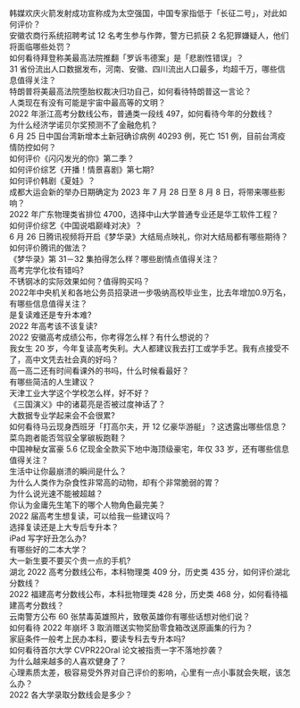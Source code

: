 韩媒欢庆火箭发射成功宣称成为太空强国，中国专家指低于「长征二号」，对此如何评价？  
安徽农商行系统招聘考试 12 名考生参与作弊，警方已抓获 2 名犯罪嫌疑人，他们将面临哪些处罚？  
如何看待拜登称美最高法院推翻「罗诉韦德案」是「悲剧性错误」？  
31 省份流出人口数据发布，河南、安徽、四川流出人口最多，均超千万，哪些信息值得关注？  
特朗普将美最高法院堕胎权裁决归功自己，如何看待特朗普这一言论？  
人类现在有没有可能是宇宙中最高等的文明？  
2022 年浙江高考分数线公布，普通类一段线 497，如何看待今年的分数线？  
为什么经济学诺贝尔奖预测不了金融危机？  
6 月 25 日中国台湾新增本土新冠确诊病例 40293 例，死亡 151 例，目前台湾疫情防控如何？  
如何评价《闪闪发光的你》第二季？  
如何评价综艺《开播！情景喜剧》第七期?  
如何评价韩剧《夏娃》？  
成都大运会新的举办日期确定为 2023 年 7 月 28 日至 8 月 8 日，将带来哪些影响？  
2022 年广东物理类省排位 4700，选择中山大学普通专业还是华工软件工程？  
如何评价综艺《中国说唱巅峰对决》？  
6 月 26 日腾讯视频将开启《梦华录》大结局点映礼，你对大结局都有哪些期待？如何评价腾讯的做法？  
《梦华录》第 31－32 集拍得怎么样？哪些剧情点值得关注？  
高考完学化妆有错吗?  
不锈钢冰的实际效果如何？值得购买吗？  
2022年中央机关和各地公务员招录进一步吸纳高校毕业生，比去年增加0.9万名，有哪些信息值得关注？  
是复读难还是专升本难?  
2022 年高考该不该复读?  
2022 安徽高考成绩公布，你考得怎么样？有什么想说的？  
我女生 20 岁，今年复读高考失利。大人都建议我去打工或学手艺。我有点接受不了，高中文凭去社会真的好吗？  
高一高二还有时间看课外的书吗，什么时候看最好？  
有哪些简洁的人生建议？  
天津工业大学这个学校怎么样，好不好？  
《三国演义》中的诸葛亮是否被过度神话了？  
大数据专业学起来会不会很累?  
如何看待马云现身西班牙「打高尔夫，开 12 亿豪华游艇」？这透露出哪些信息？  
菜鸟跑者能否驾驭全掌碳板跑鞋？  
中国神秘女富豪 5.6 亿现金全款买下地中海顶级豪宅，年仅 33 岁，还有哪些信息值得关注？  
生活中让你最崩溃的瞬间是什么？  
为什么人类作为杂食性非常高的动物，却有个非常脆弱的胃？  
为什么说光速不能被超越？  
你认为金庸先生笔下的哪个人物角色最完美？  
2022 届高考生想复读，可以给我一些建议吗？  
选择复读还是上大专后专升本？  
iPad 写字好丑怎么办?  
有哪些好的二本大学？  
大一新生要不要买个贵一点的手机?  
湖北 2022 高考分数线公布，本科物理类 409 分，历史类 435 分，如何评价湖北分数线？  
2022 福建高考分数线公布，本科批物理类 428 分，历史类 468 分，如何看待福建高考分数线？  
云南警方公布 60 张禁毒英雄照片，致敬英雄你有哪些话想对他们说？  
如何看待 2022 年崩坏 3 取消赠送实物奖励零食箱改送原画集的行为？  
家庭条件一般考上民办本科，要读专科去专升本吗?  
如何看待首尔大学 CVPR22Oral 论文被指责一字不落地抄袭？  
为什么越来越多的人喜欢健身了？  
心理素质太差，极容易受外界对自己评价的影响，心里有一点小事就会失眠，该怎么办？  
2022 各大学录取分数线会是多少？  
